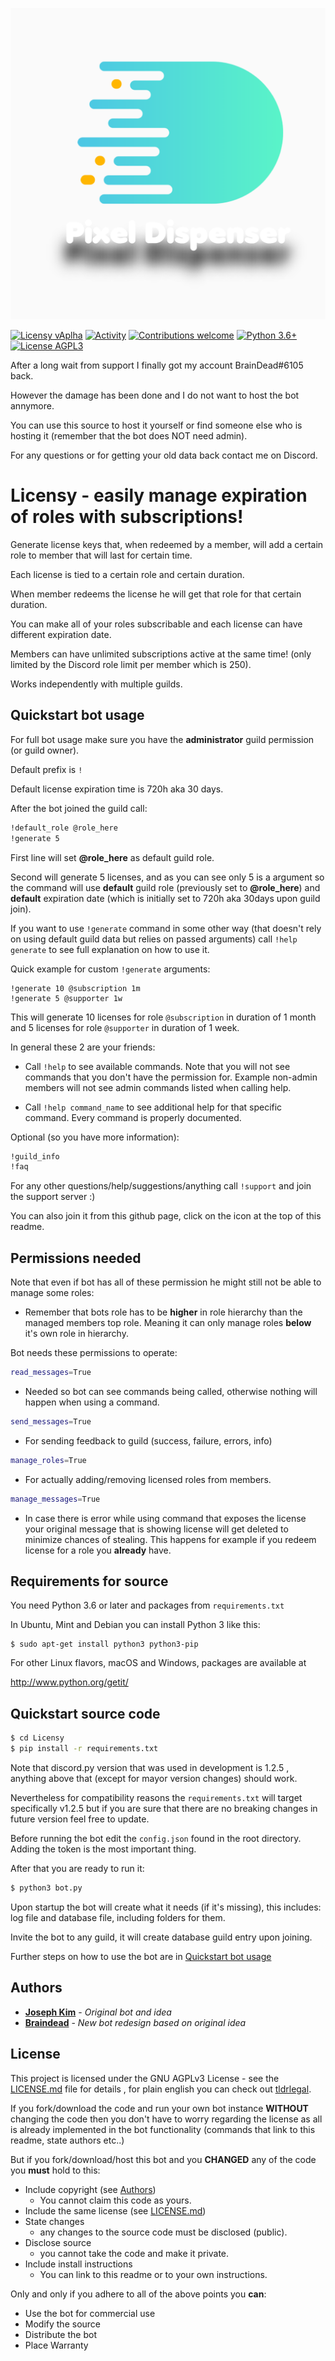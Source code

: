 <p align="center">
    <img src="https://raw.githubusercontent.com/albertopoljak/Licensy/master/logo.png">
</p>

[![Licensy vAplha](https://img.shields.io/badge/Licensy-alpha-yellow)](#)
[![Activity](https://img.shields.io/github/commit-activity/w/albertopoljak/Licensy)](https://github.com/albertopoljak/Licensy/pulse)
[![Contributions welcome](https://img.shields.io/badge/contributions-welcome-brightgreen.svg?style=flat)](#)
[![Python 3.6+](https://img.shields.io/badge/python-3.6%2B-blue)](#)
[![License AGPL3](https://img.shields.io/github/license/albertopoljak/Licensy?color=red)](LICENSE.md)

After a long wait from support I finally got my account BrainDead#6105 back.

However the damage has been done and I do not want to host the bot annymore.

You can use this source to host it yourself or find someone else who is hosting it (remember that the bot does NOT need admin).

For any questions or for getting your old data back contact me on Discord.

# Licensy - easily manage expiration of roles with subscriptions!

Generate license keys that, when redeemed by a member, will add a certain role to member
that will last for certain time.

Each license is tied to a certain role and certain duration.

When member redeems the license he will get that role for that certain duration.

You can make all of your roles subscribable and each license can have different expiration date.

Members can have unlimited subscriptions active at the same time! (only limited by the Discord role limit per member which is 250).

Works independently with multiple guilds.

## Quickstart bot usage

For full bot usage make sure you have the **administrator** guild permission (or guild owner).

Default prefix is `!`

Default license expiration time is 720h aka 30 days.

After the bot joined the guild call:

```bash
!default_role @role_here
!generate 5
```

First line will set **@role_here** as default guild role.

Second will generate 5 licenses, and as you can see only 5 is a argument so the 
command will use **default** guild role (previously set to **@role_here**) and **default** expiration 
date (which is initially set to 720h aka 30days upon guild join).

If you want to use `!generate` command in some other way (that doesn't rely on using
default guild data but relies on passed arguments) call `!help generate` to see full explanation 
on how to use it.

Quick example for custom `!generate` arguments:

```
!generate 10 @subscription 1m
!generate 5 @supporter 1w
```

This will generate 10 licenses for role `@subscription` in duration of 1 month and 5 licenses for role `@supporter` in
duration of 1 week.

In general these 2 are your friends:

- Call `!help` to see available commands.
Note that you will not see commands that you don't have the permission for.
Example non-admin members will not see admin commands listed when calling help.

- Call `!help command_name` to see additional help for that specific command.
Every command is properly documented.


Optional (so you have more information):

```bash
!guild_info
!faq
```

For any other questions/help/suggestions/anything call `!support` and join the support server :)

You can also join it from this github page, click on the icon at the top of this readme.

## Permissions needed

Note that even if bot has all of these permission he might still not be able to manage some roles:

- Remember that bots role has to be **higher** in role hierarchy than the managed members top role.
Meaning it can only manage roles **below** it's own role in hierarchy.

Bot needs these permissions to operate:

```bash
read_messages=True
```
- Needed so bot can see commands being called, otherwise nothing will happen
when using a command.

```bash
send_messages=True
```
- For sending feedback to guild (success, failure, errors, info)

```bash
manage_roles=True
```
- For actually adding/removing licensed roles from members.

```bash
manage_messages=True
```
- In case there is error while using command that exposes the license your original 
message that is showing license will get deleted to minimize chances of stealing.
This happens for example if you redeem license for a role you **already** have.

## Requirements for source

You need Python 3.6 or later and packages from `requirements.txt`

In Ubuntu, Mint and Debian you can install Python 3 like this:

    $ sudo apt-get install python3 python3-pip

For other Linux flavors, macOS and Windows, packages are available at

  http://www.python.org/getit/

## Quickstart source code

```bash
$ cd Licensy
$ pip install -r requirements.txt
```

Note that discord.py version that was used in development is 1.2.5
, anything above that (except for mayor version changes) should work.

Nevertheless for compatibility reasons the `requirements.txt` will target specifically v1.2.5
but if you are sure that there are no breaking changes in future version feel free to update.

Before running the bot edit the `config.json` found in the root directory.
Adding the token is the most important thing.

After that you are ready to run it:

```bash
$ python3 bot.py
```

Upon startup the bot will create what it needs (if it's missing), this includes:
log file and database file, including folders for them.

Invite the bot to any guild, it will create database guild entry upon joining.

Further steps on how to use the bot are in [Quickstart bot usage](#quickstart-bot-usage)

## Authors

* **[Joseph Kim](https://github.com/KimchiTastesGood)** - *Original bot and idea*
* **[Braindead](https://github.com/albertopoljak)** - *New bot redesign based on original idea*

## License

This project is licensed under the GNU AGPLv3 License - see the [LICENSE.md](LICENSE.md) file for details
, for plain english you can check out [tldrlegal](https://tldrlegal.com/license/gnu-affero-general-public-license-v3-(agpl-3.0)).

If you fork/download the code and run your own bot instance **WITHOUT** changing the code then you don't have to worry
regarding the license as all is already implemented in the bot functionality (commands that link to this readme, state
authors etc..) 

But if you fork/download/host this bot and you **CHANGED** any of the code you **must** hold to this:

- Include copyright (see [Authors](#authors))
  - You cannot claim this code as yours.
- Include the same license (see [LICENSE.md](LICENSE.md))
- State changes
  - any changes to the source code must be disclosed (public).
- Disclose source
  - you cannot take the code and make it private.
- Include install instructions
  - You can link to this readme or to your own instructions.

Only and only if you adhere to all of the above points you **can**:

- Use the bot for commercial use
- Modify the source
- Distribute the bot
- Place Warranty
